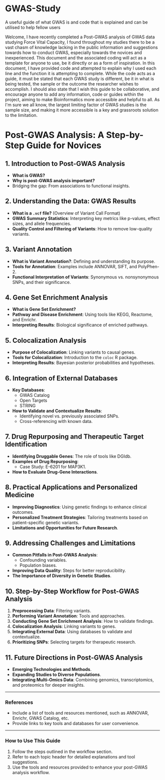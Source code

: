 # GWAS-Study
A useful guide of what GWAS is and code that is explained and can be utilised to help fellow users

Welcome, I have recently completed a Post-GWAS analysis of GWAS data studying Force Vital Capacity, I found throughout my studies there to be a vast chasm of knowledge lacking in the public information and suggestions towards how to conduct GWAS, especially towards the novices and inexperienced. This document and the associated coding will act as a template for anyone to use, be it directly or as a form of inspiration. In this document, I have provided code and attempted to explain why I used each line and the function it is attempting to complete. While the code acts as a guide, it must be stated that each GWAS study is different, be it in what is being tested, the sample or the outcome the researcher wishes to accomplish. I should also state that I wish this guide to be collaborative, and encourage anyone to add any information, code or guides within the project, aiming to make Bioinformatics more accessible and helpful to all. As I'm sure we all know, the largest limiting factor of GWAS studies is the sample size, and making it more accessible is a key and grassroots solution to the limitation.

# Post-GWAS Analysis: A Step-by-Step Guide for Novices

## 1. Introduction to Post-GWAS Analysis
- **What is GWAS?**
- **Why is post-GWAS analysis important?**
- Bridging the gap: From associations to functional insights.

## 2. Understanding the Data: GWAS Results
- **What is a `.vcf` file?** (Overview of Variant Call Format)
- **GWAS Summary Statistics**: Interpreting key metrics like p-values, effect sizes, and allele frequencies.
- **Quality Control and Filtering of Variants**: How to remove low-quality variants.

## 3. Variant Annotation
- **What is Variant Annotation?**: Defining and understanding its purpose.
- **Tools for Annotation**: Examples include ANNOVAR, SIFT, and PolyPhen-2.
- **Functional Interpretation of Variants**: Synonymous vs. nonsynonymous SNPs, and their significance.

## 4. Gene Set Enrichment Analysis
- **What is Gene Set Enrichment?**
- **Pathway and Disease Enrichment**: Using tools like KEGG, Reactome, and Enrichr.
- **Interpreting Results**: Biological significance of enriched pathways.

## 5. Colocalization Analysis
- **Purpose of Colocalization**: Linking variants to causal genes.
- **Tools for Colocalization**: Introduction to the `coloc` R package.
- **Interpreting Results**: Bayesian posterior probabilities and hypotheses.

## 6. Integration of External Databases
- **Key Databases**:
  - GWAS Catalog
  - Open Targets
  - STRING
- **How to Validate and Contextualize Results**:
  - Identifying novel vs. previously associated SNPs.
  - Cross-referencing with known data.

## 7. Drug Repurposing and Therapeutic Target Identification
- **Identifying Druggable Genes**: The role of tools like DGIdb.
- **Examples of Drug Repurposing**:
  - Case Study: E-6201 for MAP3K1.
- **How to Evaluate Drug-Gene Interactions**.

## 8. Practical Applications and Personalized Medicine
- **Improving Diagnostics**: Using genetic findings to enhance clinical outcomes.
- **Personalized Treatment Strategies**: Tailoring treatments based on patient-specific genetic variants.
- **Limitations and Opportunities for Future Research**.

## 9. Addressing Challenges and Limitations
- **Common Pitfalls in Post-GWAS Analysis**:
  - Confounding variables.
  - Population biases.
- **Improving Data Quality**: Steps for better reproducibility.
- **The Importance of Diversity in Genetic Studies**.

## 10. Step-by-Step Workflow for Post-GWAS Analysis
1. **Preprocessing Data**: Filtering variants.
2. **Performing Variant Annotation**: Tools and approaches.
3. **Conducting Gene Set Enrichment Analysis**: How to validate findings.
4. **Colocalization Analysis**: Linking variants to genes.
5. **Integrating External Data**: Using databases to validate and contextualize.
6. **Prioritizing SNPs**: Selecting targets for therapeutic research.

## 11. Future Directions in Post-GWAS Analysis
- **Emerging Technologies and Methods**.
- **Expanding Studies to Diverse Populations**.
- **Integrating Multi-Omics Data**: Combining genomics, transcriptomics, and proteomics for deeper insights.

---

### References
- Include a list of tools and resources mentioned, such as ANNOVAR, Enrichr, GWAS Catalog, etc.
- Provide links to key tools and databases for user convenience.

---

### How to Use This Guide
1. Follow the steps outlined in the workflow section.
2. Refer to each topic header for detailed explanations and tool suggestions.
3. Use the tools and resources provided to enhance your post-GWAS analysis workflow.


